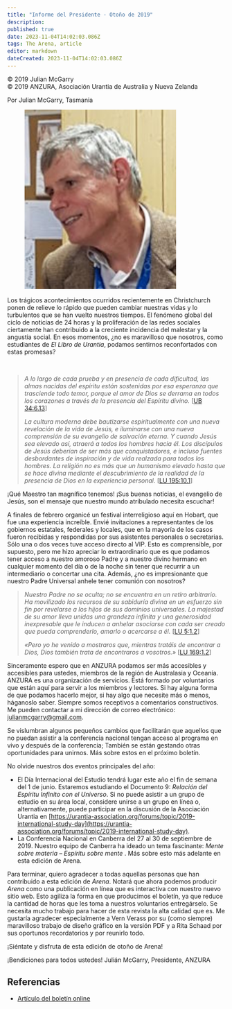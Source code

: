 ```yaml
---
title: "Informe del Presidente - Otoño de 2019"
description: 
published: true
date: 2023-11-04T14:02:03.086Z
tags: The Arena, article
editor: markdown
dateCreated: 2023-11-04T14:02:03.086Z
---
```


<p class="v-card v-sheet theme--light grey lighten-3 px-2">© 2019 Julian McGarry<br>© 2019 ANZURA, Asociación Urantia de Australia y Nueva Zelanda</p>


Por Julian McGarry, Tasmania

<figure id="Figure_1" class="image urantiapedia image-style-align-left">
<img src="/image/article/The_Arena/Julian-McGarry-2016-253x300.jpg" alt="Julian McGarry" width="350">
</figure>

Los trágicos acontecimientos ocurridos recientemente en Christchurch ponen de relieve lo rápido que pueden cambiar nuestras vidas y lo turbulentos que se han vuelto nuestros tiempos. El fenómeno global del ciclo de noticias de 24 horas y la proliferación de las redes sociales ciertamente han contribuido a la creciente incidencia del malestar y la angustia social. En esos momentos, ¿no es maravilloso que nosotros, como estudiantes de _El Libro de Urantia_, podamos sentirnos reconfortados con estas promesas?

<br style="clear:both;"/>

> _A lo largo de cada prueba y en presencia de cada dificultad, las almas nacidas del espíritu están sostenidas por esa esperanza que trasciende todo temor, porque el amor de Dios se derrama en todos los corazones a través de la presencia del Espíritu divino._ [[UB 34:6.13](/en/The_Urantia_Book/34#p6_13)]
> 
> _La cultura moderna debe bautizarse espiritualmente con una nueva revelación de la vida de Jesús, e iluminarse con una nueva comprensión de su evangelio de salvación eterna. Y cuando Jesús sea elevado así, atraerá a todos los hombres hacia él. Los discípulos de Jesús deberían de ser más que conquistadores, e incluso fuentes desbordantes de inspiración y de vida realzada para todos los hombres. La religión no es más que un humanismo elevado hasta que se hace divina mediante el descubrimiento de la realidad de la presencia de Dios en la experiencia personal._ [[LU 195:10.1](/es/The_Urantia_Book/195#p10_1)]

¡Qué Maestro tan magnífico tenemos! ¡Sus buenas noticias, el evangelio de Jesús, son el mensaje que nuestro mundo atribulado necesita escuchar!

A finales de febrero organicé un festival interreligioso aquí en Hobart, que fue una experiencia increíble. Envié invitaciones a representantes de los gobiernos estatales, federales y locales, que en la mayoría de los casos fueron recibidas y respondidas por sus asistentes personales o secretarias. Sólo una o dos veces tuve acceso directo al VIP. Esto es comprensible, por supuesto, pero me hizo apreciar lo extraordinario que es que podamos tener acceso a nuestro amoroso Padre y a nuestro divino hermano en cualquier momento del día o de la noche sin tener que recurrir a un intermediario o concertar una cita. Además, ¿no es impresionante que nuestro Padre Universal anhele tener comunión con nosotros?

> _Nuestro Padre no se oculta; no se encuentra en un retiro arbitrario. Ha movilizado los recursos de su sabiduría divina en un esfuerzo sin fin por revelarse a los hijos de sus dominios universales. La majestad de su amor lleva unidas una grandeza infinita y una generosidad inexpresable que le inducen a anhelar asociarse con cada ser creado que pueda comprenderlo, amarlo o acercarse a él._ [[LU 5:1.2](/es/The_Urantia_Book/5#p1_2)]
> 
> _«Pero yo he venido a mostraros que, mientras tratáis de encontrar a Dios, Dios también trata de encontraros a vosotros.»_ [[LU 169:1.2](/es/The_Urantia_Book/169#p1_2)]

Sinceramente espero que en ANZURA podamos ser más accesibles y accesibles para ustedes, miembros de la región de Australasia y Oceanía. ANZURA es una organización de servicios. Está formado por voluntarios que están aquí para servir a los miembros y lectores. Si hay alguna forma de que podamos hacerlo mejor, si hay algo que necesite más o menos, háganoslo saber. Siempre somos receptivos a comentarios constructivos. Me pueden contactar a mi dirección de correo electrónico: [julianmcgarry@gmail.com](mailto:julianmcgarry@gmail.com).

Se vislumbran algunos pequeños cambios que facilitarán que aquellos que no puedan asistir a la conferencia nacional tengan acceso al programa en vivo y después de la conferencia; También se están gestando otras oportunidades para unirnos. Más sobre estos en el próximo boletín.

No olvide nuestros dos eventos principales del año:

- El Día Internacional del Estudio tendrá lugar este año el fin de semana del 1 de junio. Estaremos estudiando el Documento 9: _Relación del Espíritu Infinito con el Universo_. Si no puede asistir a un grupo de estudio en su área local, considere unirse a un grupo en línea o, alternativamente, puede participar en la discusión de la Asociación Urantia en [https://urantia-association.org/forums/topic/2019-international-study-day](https://urantia-association.org/forums/topic/2019-international-study-day).
- La Conferencia Nacional en Canberra del 27 al 30 de septiembre de 2019. Nuestro equipo de Canberra ha ideado un tema fascinante: _Mente sobre materia – Espíritu sobre mente_ . Más sobre esto más adelante en esta edición de Arena.

Para terminar, quiero agradecer a todas aquellas personas que han contribuido a esta edición de _Arena_. Notará que ahora podemos producir _Arena_ como una publicación en línea que es interactiva con nuestro nuevo sitio web. Esto agiliza la forma en que producimos el boletín, ya que reduce la cantidad de horas que les toma a nuestros voluntarios entregárselo. Se necesita mucho trabajo para hacer de esta revista la alta calidad que es. Me gustaría agradecer especialmente a Vern Verass por su (como siempre) maravilloso trabajo de diseño gráfico en la versión PDF y a Rita Schaad por sus oportunos recordatorios y por reunirlo todo.

¡Siéntate y disfruta de esta edición de otoño de Arena!

¡Bendiciones para todos ustedes!
Julián McGarry,
Presidente, ANZURA

## Referencias

- [Artículo del boletín online](https://anzura.urantia-association.org/2019/05/02/president-report)

